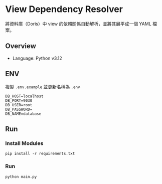# View Dependency Resolver

將資料庫（Doris）中 view 的依賴關係自動解析，並將其展平成一個 YAML 檔案。

## Overview

- Language: Python v3.12

## ENV

複製 `.env.example` 並更新名稱為 `.env`

```
DB_HOST=localhost
DB_PORT=9030
DB_USER=root
DB_PASSWORD=
DB_NAME=database
```


## Run

### Install Modules

```
pip install -r requirements.txt
```


### Run

```
python main.py
```